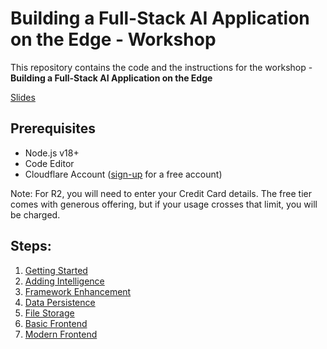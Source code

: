 # Building a Full-Stack AI Application on the Edge - Workshop

This repository contains the code and the instructions for the workshop - **Building a Full-Stack AI Application on the Edge**

[Slides]()

## Prerequisites

- Node.js v18+
- Code Editor
- Cloudflare Account ([sign-up](https://dash.cloudflare.com/login) for a free account)

Note: For R2, you will need to enter your Credit Card details. The free tier comes with generous offering, but if your usage crosses that limit, you will be charged.

## Steps:

1. [Getting Started](./getting-started/README.md)
2. [Adding Intelligence](./adding-intelligence/README.md)
3. [Framework Enhancement](./hono-api/README.md)
4. [Data Persistence](./data-persistence/README.md)
5. [File Storage](./file-storage/README.md)
6. [Basic Frontend](./basic-frontend/README.md)
7. [Modern Frontend](./modern-frontend/README.md)